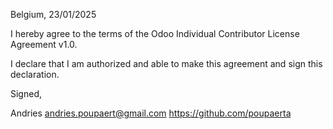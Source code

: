 Belgium, 23/01/2025

I hereby agree to the terms of the Odoo Individual Contributor License
Agreement v1.0.

I declare that I am authorized and able to make this agreement and sign this
declaration.

Signed,

Andries andries.poupaert@gmail.com https://github.com/poupaerta

